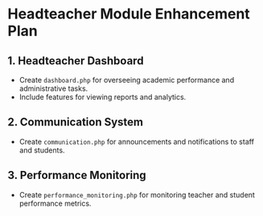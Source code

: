 # Headteacher Module Enhancement Plan

## 1. Headteacher Dashboard
- Create `dashboard.php` for overseeing academic performance and administrative tasks.
- Include features for viewing reports and analytics.

## 2. Communication System
- Create `communication.php` for announcements and notifications to staff and students.

## 3. Performance Monitoring
- Create `performance_monitoring.php` for monitoring teacher and student performance metrics.
